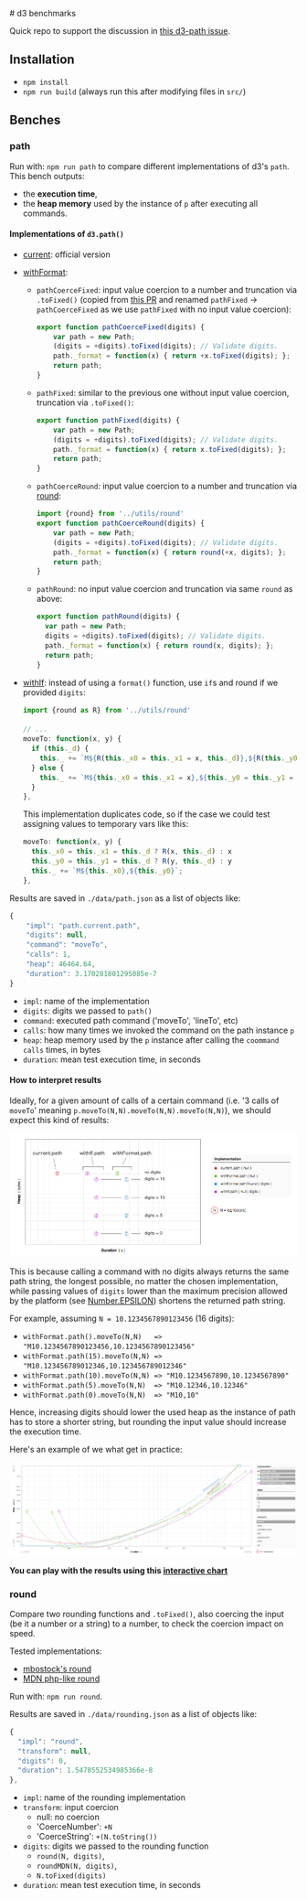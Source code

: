 # d3 benchmarks

Quick repo to support the discussion in [this d3-path issue](https://github.com/d3/d3-path/issues/10).

## Installation

- `npm install`
- `npm run build` (always run this after modifying files in `src/`)

## Benches

### path

Run with: `npm run path` to compare different implementations of d3's `path`.
This bench outputs:
- the **execution time**,
- the **heap memory** used by the instance of `p` after executing all commands.

#### Implementations of `d3.path()`

- [current](https://github.com/d3/d3-path/blob/master/src/path.js): official version
- [withFormat](https://github.com/mindrones/d3-benchmarks/blob/master/src/path/withFormat.js):

  - `pathCoerceFixed`: input value coercion to a number and truncation via `.toFixed()` (copied from [this PR](https://github.com/d3/d3-path/blob/fixed/src/path.js) and renamed `pathFixed` -> `pathCoerceFixed` as we use `pathFixed` with no input value coercion):

    ```js
    export function pathCoerceFixed(digits) {
        var path = new Path;
        (digits = +digits).toFixed(digits); // Validate digits.
        path._format = function(x) { return +x.toFixed(digits); };
        return path;
    }
    ```

  - `pathFixed`: similar to the previous one without input value coercion, truncation via `.toFixed()`:

    ```js
    export function pathFixed(digits) {
        var path = new Path;
        (digits = +digits).toFixed(digits); // Validate digits.
        path._format = function(x) { return x.toFixed(digits); };
        return path;
    }
    ```

  - `pathCoerceRound`: input value coercion to a number and truncation via [round](https://github.com/d3/d3-format/issues/32):

    ```js
    import {round} from '../utils/round'
    export function pathCoerceRound(digits) {
        var path = new Path;
        (digits = +digits).toFixed(digits); // Validate digits.
        path._format = function(x) { return round(+x, digits); };
        return path;
    }
    ```

  - `pathRound`: no input value coercion and truncation via same `round` as above:

    ```js
    export function pathRound(digits) {
      var path = new Path;
      digits = +digits).toFixed(digits); // Validate digits.
      path._format = function(x) { return round(x, digits); };
      return path;
    }
    ```

- [withIf](https://github.com/mindrones/d3-benchmarks/blob/master/src/path/withIf.js): instead of using a `format()` function, use `if`s and round if we provided `digits`:
  ```js
  import {round as R} from '../utils/round'

  // ...
  moveTo: function(x, y) {
    if (this._d) {
      this._ += `M${R(this._x0 = this._x1 = x, this._d)},${R(this._y0 = this._y1 = y, this._d)}`;
    } else {
      this._ += `M${this._x0 = this._x1 = x},${this._y0 = this._y1 = y}`;
    }
  },
  ```
  This implementation duplicates code, so if the case we could test assigning values to temporary vars like this:
  ```js
  moveTo: function(x, y) {
    this._x0 = this._x1 = this._d ? R(x, this._d) : x
    this._y0 = this._y1 = this._d ? R(y, this._d) : y
    this._ += `M${this._x0},${this._y0}`;
  },
  ```

Results are saved in `./data/path.json` as a list of objects like:

```js
{
    "impl": "path.current.path",
    "digits": null,
    "command": "moveTo",
    "calls": 1,
    "heap": 46464.64,
    "duration": 3.170281801295085e-7
}
```

- `impl`: name of the implementation
- `digits`: digits we passed to `path()`
- `command`: executed path command ('moveTo', 'lineTo', etc)
- `calls`: how many times we invoked the command on the path instance `p`
- `heap`: heap memory used by the `p` instance after calling the `coommand` `calls` times, in bytes
- `duration`: mean test execution time, in seconds

#### How to interpret results

Ideally, for a given amount of calls of a certain command (i.e. '3 calls of `moveTo`' meaning `p.moveTo(N,N).moveTo(N,N).moveTo(N,N)`), we should expect this kind of results:

![Ideal results](./doc/images/path_bench_ideal_result.png)

This is because calling a command with no digits always returns the same path string, the longest possible, no matter the chosen implementation, while passing values of `digits` lower than the maximum precision allowed by the platform (see [Number.EPSILON](https://developer.mozilla.org/en-US/docs/Web/JavaScript/Reference/Global_Objects/Number/EPSILON)) shortens the returned path string.

For example, assuming `N = 10.1234567890123456` (16 digits):

- `withFormat.path().moveTo(N,N)   => "M10.1234567890123456,10.1234567890123456"`
- `withFormat.path(15).moveTo(N,N) => "M10.123456789012346,10.123456789012346"`
- `withFormat.path(10).moveTo(N,N) => "M10.1234567890,10.1234567890"`
- `withFormat.path(5).moveTo(N,N)  => "M10.12346,10.12346"`
- `withFormat.path(0).moveTo(N,N)  => "M10,10"`

Hence, increasing digits should lower the used heap as the instance of path has to store a shorter string, but rounding the input value should increase the execution time.

Here's an example of we what get in practice:

![Example](./doc/images/path_bench_example.png)

**You can play with the results using this [interactive chart](https://mindrones.github.io/d3-benchmarks/)**

### round

Compare two rounding functions and `.toFixed()`, also coercing the input (be it a number or a string) to a number, to check the coercion impact on speed.

Tested implementations:

  - [mbostock's round](https://github.com/d3/d3-format/issues/32)
  - [MDN php-like round](https://developer.mozilla.org/en-US/docs/Web/JavaScript/Reference/Global_Objects/Math/round#PHP-Like_rounding_Method)

Run with: `npm run round`.

Results are saved in `./data/rounding.json` as a list of objects like:

```js
{
  "impl": "round",
  "transform": null,
  "digits": 0,
  "duration": 1.5478552534985366e-8
},
```

- `impl`: name of the rounding implementation
- `transform`: input coercion
  - null: no coercion
  - 'CoerceNumber': `+N`
  - 'CoerceString': `+(N.toString())`
- `digits`: digits we passed to the rounding function
  - `round(N, digits)`,
  - `roundMDN(N, digits)`,
  - `N.toFixed(digits)`
- `duration`: mean test execution time, in seconds
